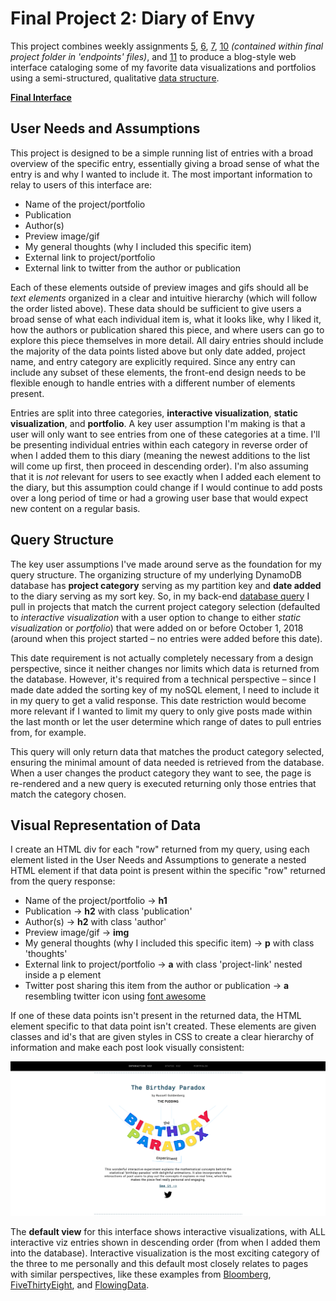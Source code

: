 # Final Project 2: Diary of Envy
This project combines weekly assignments
[5](https://github.com/ryanabest/data-structures/tree/master/week5), [6](https://github.com/ryanabest/data-structures/tree/master/week6), [7](https://github.com/ryanabest/data-structures/tree/master/week7), [10](https://github.com/ryanabest/data-structures/tree/master/final) _(contained within final project folder in 'endpoints' files)_, and [11](https://github.com/ryanabest/data-structures/tree/master/week11) to produce a blog-style web interface cataloging some of my favorite data visualizations and portfolios using a semi-structured, qualitative [data structure](https://github.com/ryanabest/data-structures/blob/master/week5/data-structures_week5.md).

__[Final Interface](http://data-structures-final-dev.us-east-1.elasticbeanstalk.com/diary)__

## User Needs and Assumptions
This project is designed to be a simple running list of entries with a broad overview of the specific entry, essentially giving a broad sense of what the entry is and why I wanted to include it. The most important information to relay to users of this interface are:

+ Name of the project/portfolio
+ Publication
+ Author(s)
+ Preview image/gif
+ My general thoughts (why I included this specific item)
+ External link to project/portfolio
+ External link to twitter from the author or publication

Each of these elements outside of preview images and gifs should all be _text elements_ organized in a clear and intuitive hierarchy (which will follow the order listed above). These data should be sufficient to give users a broad sense of what each individual item is, what it looks like, why I liked it, how the authors or publication shared this piece, and where users can go to explore this piece themselves in more detail. All dairy entries should include the majority of the data points listed above but only date added, project name, and entry category are explicitly required. Since any entry can include any subset of these elements, the front-end design needs to be flexible enough to handle entries with a different number of elements present.

Entries are split into three categories, __interactive visualization__, __static visualization__, and __portfolio__. A key user assumption I'm making is that a user will only want to see entries from one of these categories at a time. I'll be presenting individual entries within each category in reverse order of when I added them to this diary (meaning the newest additions to the list will come up first, then proceed in descending order). I'm also assuming that it is _not_ relevant for users to see exactly when I added each element to the diary, but this assumption could change if I would continue to add posts over a long period of time or had a growing user base that would expect new content on a regular basis.

## Query Structure

The key user assumptions I've made around serve as the foundation for my query structure. The organizing structure of my underlying DynamoDB database has __project category__ serving as my partition key and __date added__ to the diary serving as my sort key. So, in my back-end [database query](https://github.com/ryanabest/data-structures/blob/master/final/routes/sensor.js) I pull in projects that match the current project category selection (defaulted to _interactive visualization_ with a user option to change to either _static visualization_ or _portfolio_) that were added on or before October 1, 2018 (around when this project started – no entries were added before this date).

This date requirement is not actually completely necessary from a design perspective, since it neither changes nor limits which data is returned from the database. However, it's required from a technical perspective – since I made date added the sorting key of my noSQL element, I need to include it in my query to get a valid response. This date restriction would become more relevant if I wanted to limit my query to only give posts made within the last month or let the user determine which range of dates to pull entries from, for example.

This query will only return data that matches the product category selected, ensuring the minimal amount of data needed is retrieved from the database. When a user changes the product category they want to see, the page is re-rendered and a new query is executed returning only those entries that match the category chosen.

## Visual Representation of Data

I create an HTML div for each "row" returned from my query, using each element listed in the User Needs and Assumptions to generate a nested HTML element if that data point is present within the specific "row" returned from the query response:

+ Name of the project/portfolio &#8594; __h1__
+ Publication &#8594; __h2__ with class 'publication'
+ Author(s) &#8594; __h2__ with class 'author'
+ Preview image/gif &#8594; __img__
+ My general thoughts (why I included this specific item) &#8594; __p__ with class 'thoughts'
+ External link to project/portfolio &#8594; __a__ with class 'project-link' nested inside a p element
+ Twitter post sharing this item from the author or publication &#8594; __a__ resembling twitter icon using [font awesome](https://fontawesome.com/)

If one of these data points isn't present in the returned data, the HTML element specific to that data point isn't created. These elements are given classes and id's that are given styles in CSS to create a clear hierarchy of information and make each post look visually consistent:

![Default interface view showing an example interactive viz][diary1]

[diary1]: images/diary1.png "Default interface view showing an example interactive viz"

The __default view__ for this interface shows interactive visualizations, with ALL interactive viz entries shown in descending order (from when I added them into the database). Interactive visualization is the most exciting category of the three to me personally and this default most closely relates to pages with similar perspectives, like these examples from [Bloomberg](https://www.bloomberg.com/features/2017-jealousy-list/), [FiveThirtyEight](https://fivethirtyeight.com/features/damn-we-wish-wed-done-these-5-stories-this-month-2/), and [FlowingData](https://flowingdata.com/2017/12/28/10-best-data-visualization-projects-of-2017/).
